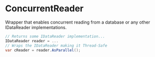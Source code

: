 ConcurrentReader
================

Wrapper that enables concurrent reading from a database or any other IDataReader implementations.

```C#
// Returns some IDataReader implementation...
IDataReader reader = ...
// Wraps the IDataReader making it Thread-Safe
var cReader = reader.AsParallel(); 
```
